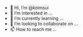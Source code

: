 - 👋 Hi, I’m @kolmsui
- 👀 I’m interested in ...
- 🌱 I’m currently learning ...
- 💞️ I’m looking to collaborate on ...
- 📫 How to reach me ...

<!---
kolmsui/kolmsui is a ✨ special ✨ repository because its `README.md` (this file) appears on your GitHub profile.
You can click the Preview link to take a look at your changes.
--->
